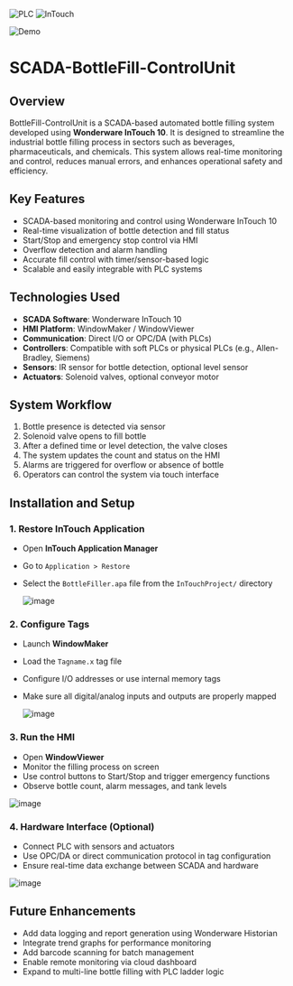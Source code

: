 


![PLC](https://img.shields.io/badge/PLC-Allen--Bradley-orange)
![InTouch](https://img.shields.io/badge/InTouch-Version--10-brightgreen)

![Demo](demo.gif)


# SCADA-BottleFill-ControlUnit

## Overview
BottleFill-ControlUnit is a SCADA-based automated bottle filling system developed using **Wonderware InTouch 10**. It is designed to streamline the industrial bottle filling process in sectors such as beverages, pharmaceuticals, and chemicals. This system allows real-time monitoring and control, reduces manual errors, and enhances operational safety and efficiency.

## Key Features
- SCADA-based monitoring and control using Wonderware InTouch 10
- Real-time visualization of bottle detection and fill status
- Start/Stop and emergency stop control via HMI
- Overflow detection and alarm handling
- Accurate fill control with timer/sensor-based logic
- Scalable and easily integrable with PLC systems

## Technologies Used
- **SCADA Software**: Wonderware InTouch 10
- **HMI Platform**: WindowMaker / WindowViewer
- **Communication**: Direct I/O or OPC/DA (with PLCs)
- **Controllers**: Compatible with soft PLCs or physical PLCs (e.g., Allen-Bradley, Siemens)
- **Sensors**: IR sensor for bottle detection, optional level sensor
- **Actuators**: Solenoid valves, optional conveyor motor

## System Workflow
1. Bottle presence is detected via sensor
2. Solenoid valve opens to fill bottle
3. After a defined time or level detection, the valve closes
4. The system updates the count and status on the HMI
5. Alarms are triggered for overflow or absence of bottle
6. Operators can control the system via touch interface

## Installation and Setup

### 1. Restore InTouch Application
- Open **InTouch Application Manager**
- Go to `Application > Restore`
- Select the `BottleFiller.apa` file from the `InTouchProject/` directory

  ![image](https://github.com/user-attachments/assets/e8af283b-b4ce-4deb-8666-f30d52887267)


### 2. Configure Tags
- Launch **WindowMaker**
- Load the `Tagname.x` tag file
- Configure I/O addresses or use internal memory tags
- Make sure all digital/analog inputs and outputs are properly mapped

  ![image](https://github.com/user-attachments/assets/ca937052-6ce6-40cb-96a4-196948e8714f)


### 3. Run the HMI
- Open **WindowViewer**
- Monitor the filling process on screen
- Use control buttons to Start/Stop and trigger emergency functions
- Observe bottle count, alarm messages, and tank levels

![image](https://github.com/user-attachments/assets/3c83182b-5e07-43a5-bbc8-1a7fc67ada5b)


### 4. Hardware Interface (Optional)
- Connect PLC with sensors and actuators
- Use OPC/DA or direct communication protocol in tag configuration
- Ensure real-time data exchange between SCADA and hardware

![image](https://github.com/user-attachments/assets/268b1f55-b25f-4a5a-967c-f4f1e9af8dc4)

## Future Enhancements
- Add data logging and report generation using Wonderware Historian
- Integrate trend graphs for performance monitoring
- Add barcode scanning for batch management
- Enable remote monitoring via cloud dashboard
- Expand to multi-line bottle filling with PLC ladder logic
